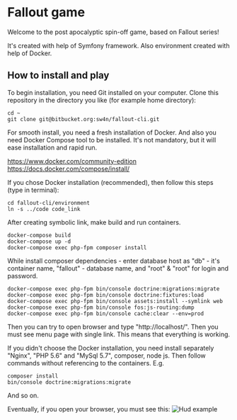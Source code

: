 Fallout game
========================

Welcome to the post apocalyptic spin-off game, based on Fallout series!

It's created with help of Symfony framework. Also environment created with help of Docker.

How to install and play
--------------

To begin installation, you need Git installed on your computer. 
Clone this repository in the directory you like (for example home directory):

```
cd ~
git clone git@bitbucket.org:sw4n/fallout-cli.git
```

For smooth install, you need a fresh installation of Docker. And also you need Docker Compose tool to be installed.
It's not mandatory, but it will ease installation and rapid run.

https://www.docker.com/community-edition
https://docs.docker.com/compose/install/

If you chose Docker installation (recommended), then follow this steps (type in terminal):

```
cd fallout-cli/environment
ln -s ../code code_link
```
After creating symbolic link, make build and run containers.
```
docker-compose build
docker-compose up -d
docker-compose exec php-fpm composer install
```
While install composer dependencies - enter database host as "db" - it's container name, "fallout" - database name, and "root" & "root" for login and password.

```
docker-compose exec php-fpm bin/console doctrine:migrations:migrate
docker-compose exec php-fpm bin/console doctrine:fixtures:load
docker-compose exec php-fpm bin/console assets:install --symlink web
docker-compose exec php-fpm bin/console fos:js-routing:dump
docker-compose exec php-fpm bin/console cache:clear --env=prod
``` 

Then you can try to open browser and type
"http://localhost/".
Then you must see menu page with single link. This means that everything is working.

If you didn't choose the Docker installation, you need install separately "Nginx", "PHP 5.6" and "MySql 5.7", composer, node js. 
Then follow commands without referencing to the containers. E.g.
```
composer install
bin/console doctrine:migrations:migrate
```
And so on.

Eventually, if you open your browser, you must see this:
![Hud example](https://raw.githubusercontent.com/sw4n/fallout/master/hud_example.png)
